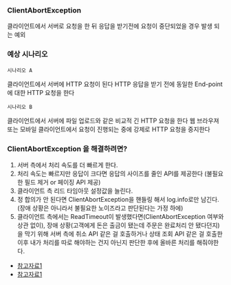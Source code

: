 ### ClientAbortException

클라이언트에서 서버로 요청을 한 뒤 응답을 받기전에 요청이 중단되었을 경우 발생 되는 예외

### 예상 시나리오

`시나리오 A`

클라이언트에서 서버에 HTTP 요청이 된다
HTTP 응답을 받기 전에 동일한 End-point에 대한 HTTP 요청을 한다

`시나리오 B`

클라이언트에서 서버에 파일 업로드와 같은 비교적 긴 HTTP 요청을 한다
웹 브라우져 또는 모바일 클라이언트에서 요청이 진행되는 중에 강제로 HTTP 요청을 중지한다

### ClientAbortException 을 해결하려면?

1. 서버 측에서 처리 속도를 더 빠르게 한다.
2. 처리 속도는 빠르지만 응답이 크다면 응답의 사이즈를 줄인 API를 제공한다 (불필요한 필드 제거 or 페이징 API 제공)
3. 클라이언트 측 리드 타임아웃 설정값을 늘린다.
4. 정 합의가 안 된다면 ClientAbortException을 핸들링 해서 log.info로만 남긴다. (장애 상황은 아니라서 불필요한 노이즈라고 판단된다는 가정 하에)
5. 클라이언트 측에서는 ReadTimeout이 발생했다면(ClientAbortException 여부와 상관 없이), 장애 상황(고객에게 돈은 출금이 됐는데 주문은 완료처리 안 됐다던지)을 막기 위해 서버 측에 취소
   API 같은 걸 호출하거나 상태 조회 API 같은 걸 호출한 이후 내가 처리를 따로 해야하는 건지 아닌지 판단한 후에 올바른 처리를 해줘야한다.

- [참고자료1](https://perfectacle.github.io/2022/03/20/client-abort-exception-deep-dive-part-02/)
- [참고자료1](https://perfectacle.github.io/2022/03/20/client-abort-exception-deep-dive-part-02/)


